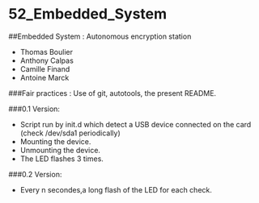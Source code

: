 # 52_Embedded_System
##Embedded System : Autonomous encryption station

- Thomas Boulier
- Anthony Calpas
- Camille Finand
- Antoine Marck


###Fair practices :
Use of git, autotools, the present README.


###0.1 Version:
- Script run by init.d which detect a USB device connected on the card (check /dev/sda1 periodically)
- Mounting the device.
- Unmounting the device.
- The LED flashes 3 times.

###0.2 Version:
- Every n secondes,a long flash of the LED for each check.
